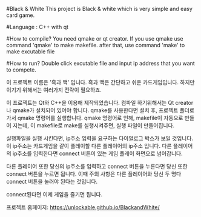 #Black & White
This project is Black & white which is very simple and easy card game.

#Language :
C++ with qt

#How to compile?
You need qmake or qt creator.
If you use qmake use command 'qmake' to make makefile.
after that, use command 'make' to make excutable file

#How to run?
Double click excutable file and input ip address that you want to compete.

이 프로젝트 이름은 '흑과 백' 입니다.
흑과 백은 간단하고 쉬운 카드게임입니다.
하지만 이기기 위해서는 여러가지 전략이 필요하죠.

이 프로젝트는 Qt와 C++을 이용해 제작되었습니다.
컴파일 하기위해서는 Qt creator나 qmake가 설치되어 있어야 합니다.
qmake를 사용한다면 설치 후, 프로젝트 폴더로 가서 qmake 명령어를 실행합니다.
qmake 명령어로 인해, makefile이 자동으로 만들어 지는데, 이 makefile로 make를 실행시켜주면,
실행 파일이 만들어집니다.

실행파일을 실행 시킨다면, ip주소 입력을 요구하는 다이얼로그 박스가 보일 것입니다.
이 ip주소는 카드게임을 같이 플레이할 다른 플레이어의 ip주소 입니다.
다른 플레이어의 ip주소를 입력한다면 connect 버튼이 있는 게임 플레이 화면으로 넘어갑니다.

다른 플레이어 또한 당신의 ip주소를 입력하고 connect 버튼을 누른다면 당신 또한 connect 버튼을 누르면 됩니다.
이때 주의 사항은 다른 플레이어와 당신 두 명다 connect 버튼을 눌러야 된다는 것입니다.

connect된다면 이제 게임을 즐기면 됩니다.

프로젝트 홈페이지: https://unlockable.github.io/BlackandWhite/
